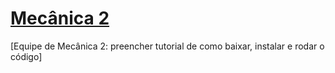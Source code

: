 # [Mecânica 2](https://fatequino.com.br/construcao-do-fatequino/mecanica/)

[Equipe de Mecânica 2: preencher tutorial de como baixar, instalar e rodar o código]